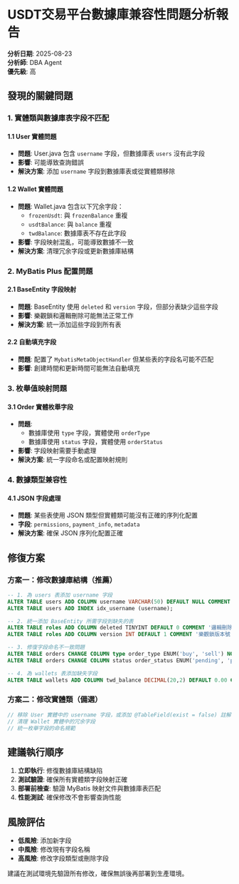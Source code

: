 # USDT交易平台數據庫兼容性問題分析報告

**分析日期**: 2025-08-23  
**分析師**: DBA Agent  
**優先級**: 高  

## 發現的關鍵問題

### 1. 實體類與數據庫表字段不匹配

#### 1.1 User 實體問題
- **問題**: User.java 包含 `username` 字段，但數據庫表 `users` 沒有此字段
- **影響**: 可能導致查詢錯誤
- **解決方案**: 添加 `username` 字段到數據庫表或從實體類移除

#### 1.2 Wallet 實體問題
- **問題**: Wallet.java 包含以下冗余字段：
  - `frozenUsdt`: 與 `frozenBalance` 重複
  - `usdtBalance`: 與 `balance` 重複
  - `twdBalance`: 數據庫表不存在此字段
- **影響**: 字段映射混亂，可能導致數據不一致
- **解決方案**: 清理冗余字段或更新數據庫結構

### 2. MyBatis Plus 配置問題

#### 2.1 BaseEntity 字段映射
- **問題**: BaseEntity 使用 `deleted` 和 `version` 字段，但部分表缺少這些字段
- **影響**: 樂觀鎖和邏輯刪除可能無法正常工作
- **解決方案**: 統一添加這些字段到所有表

#### 2.2 自動填充字段
- **問題**: 配置了 `MybatisMetaObjectHandler` 但某些表的字段名可能不匹配
- **影響**: 創建時間和更新時間可能無法自動填充

### 3. 枚舉值映射問題

#### 3.1 Order 實體枚舉字段
- **問題**: 
  - 數據庫使用 `type` 字段，實體使用 `orderType`
  - 數據庫使用 `status` 字段，實體使用 `orderStatus`
- **影響**: 字段映射需要手動處理
- **解決方案**: 統一字段命名或配置映射規則

### 4. 數據類型兼容性

#### 4.1 JSON 字段處理
- **問題**: 某些表使用 JSON 類型但實體類可能沒有正確的序列化配置
- **字段**: `permissions`, `payment_info`, `metadata`
- **解決方案**: 確保 JSON 序列化配置正確

## 修復方案

### 方案一：修改數據庫結構（推薦）

```sql
-- 1. 為 users 表添加 username 字段
ALTER TABLE users ADD COLUMN username VARCHAR(50) DEFAULT NULL COMMENT '用戶名' AFTER id;
ALTER TABLE users ADD INDEX idx_username (username);

-- 2. 統一添加 BaseEntity 所需字段到缺失的表
ALTER TABLE roles ADD COLUMN deleted TINYINT DEFAULT 0 COMMENT '邏輯刪除標記';
ALTER TABLE roles ADD COLUMN version INT DEFAULT 1 COMMENT '樂觀鎖版本號';

-- 3. 修復字段命名不一致問題
ALTER TABLE orders CHANGE COLUMN type order_type ENUM('buy', 'sell') NOT NULL COMMENT '訂單類型';
ALTER TABLE orders CHANGE COLUMN status order_status ENUM('pending', 'paid', 'processing', 'completed', 'cancelled', 'expired', 'failed') DEFAULT 'pending' COMMENT '訂單狀態';

-- 4. 為 wallets 表添加缺失字段
ALTER TABLE wallets ADD COLUMN twd_balance DECIMAL(20,2) DEFAULT 0.00 COMMENT 'TWD餘額' AFTER frozen_balance;
```

### 方案二：修改實體類（備選）

```java
// 移除 User 實體中的 username 字段，或添加 @TableField(exist = false) 註解
// 清理 Wallet 實體中的冗余字段
// 統一枚舉字段的命名規範
```

## 建議執行順序

1. **立即執行**: 修復數據庫結構缺陷
2. **測試驗證**: 確保所有實體類字段映射正確
3. **部署前檢查**: 驗證 MyBatis 映射文件與數據庫表匹配
4. **性能測試**: 確保修改不會影響查詢性能

## 風險評估

- **低風險**: 添加新字段
- **中風險**: 修改現有字段名稱
- **高風險**: 修改字段類型或刪除字段

建議在測試環境先驗證所有修改，確保無誤後再部署到生產環境。